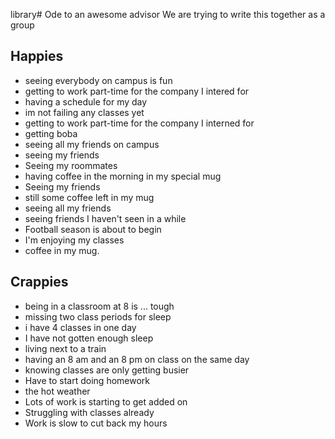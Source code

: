 library# Ode to an awesome advisor We are trying to write this together as a group

## Happies

-   seeing everybody on campus is fun
-   getting to work part-time for the company I intered for
-   having a schedule for my day
-   im not failing any classes yet
-   getting to work part-time for the company I interned for
-   getting boba
-   seeing all my friends on campus
-   seeing my friends
-   Seeing my roommates
-   having coffee in the morning in my special mug
-   Seeing my friends
-   still some coffee left in my mug
-   seeing all my friends
-   seeing friends I haven't seen in a while
-   Football season is about to begin
-   I'm enjoying my classes
-   coffee in my mug.

## Crappies

-   being in a classroom at 8 is ... tough
-   missing two class periods for sleep
-   i have 4 classes in one day
-   I have not gotten enough sleep
-   living next to a train
-   having an 8 am and an 8 pm on class on the same day
-   knowing classes are only getting busier
-   Have to start doing homework
-   the hot weather
-   Lots of work is starting to get added on
-   Struggling with classes already
-   Work is slow to cut back my hours
